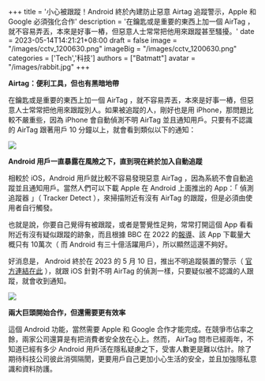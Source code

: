 +++
title = '小心被跟蹤！Android 終於內建防止惡意 Airtag 追蹤警示，Apple 和 Google 必須強化合作'
description = '在鑰匙或是重要的東西上加一個 AirTag ，就不容易弄丟，本來是好事一樁，但惡意人士常常把他用來跟蹤甚至騷擾。'
date = 2023-05-14T14:21:21+08:00
draft = false
image = "/images/cctv_1200630.png"
imageBig = "/images/cctv_1200630.png"
categories = ['Tech','科技']
authors = ["Batmatt"]
avatar = "/images/rabbit.jpg"
+++



**Airtag：便利工具，但也有黑暗地帶**

在鑰匙或是重要的東西上加一個 AirTag ，就不容易弄丟，本來是好事一樁，但惡意人士常常把他用來跟蹤別人。如果被追蹤的人，剛好也是用 iPhone，那問題比較不嚴重些，因為 iPhone 會自動偵測不明 AirTag 並且通知用戶。只要有不認識的 AirTag 跟著用戶 10 分鐘以上，就會看到類似以下的通知：

![](https://www.aphorizm.com/wp-content/uploads/2023/05/image-1-506x1024.png)

**Android 用戶一直暴露在風險之下，直到現在終於加入自動追蹤**

相較於 iOS，Android 用戶就比較不容易發現惡意 AirTag ，因為系統不會自動追蹤並且通知用戶。當然人們可以下載 Apple 在 Android 上面推出的 App：「 偵測追蹤器 」（ Tracker Detect ），來掃描附近有沒有 AirTag 的跟蹤，但是必須由使用者自行觸發。

也就是說，你要自己覺得有被跟蹤，或者是警覺性足夠，常常打開這個 App 看看附近有沒有疑似跟蹤的跡象，而且根據 BBC 在 2022 的[報導](https://www.bbc.com/zhongwen/trad/science-60068747)、該 App 下載量大概只有 10萬次（ 而 Android 有三十億活躍用戶），所以顯然這還不夠好。

好消息是， Android 終於在 2023 的 5 月 10 日，推出不明追蹤裝置的警示（ [官方連結在此](https://blog.google/products/android/google-android-safety-features/) ），就跟 iOS 針對不明 AirTag 的偵測一樣，只要疑似被不認識的人跟蹤，就會收到通知。

![](https://www.aphorizm.com/wp-content/uploads/2023/05/Screenshot-2023-05-14-at-10.02.36-PM-510x1024.png)

**兩大巨頭開始合作，但還需要更有效率**

這個 Android 功能，當然需要 Apple 和 Google 合作才能完成。在競爭市佔率之餘，兩家公司還算是有把消費者安全放在心上。然而， AirTag 問市已經兩年，不知道已經有多少 Android 用戶活在隱私疑慮之下，受害人數更是難以估計。除了期待科技公司彼此消弭隔閡，更要用戶自己更加小心生活的安全，並且加強隱私意識和資料防護。